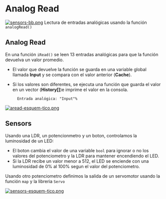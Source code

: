 # Analog Read
[![sensors-bb.png](https://i.postimg.cc/hPd9BdPJ/sensors-bb.png)](https://postimg.cc/7fqC1bzD)
Lectura de entradas analógicas usando la función ```analogRead()```

## Analog Read
En una función ```iRead()``` se leen 13 entradas analógicas para que la función devuelva un valor promedio.

- El valor que devuelve la función se guarda en una variable global llamada **Input** y se compara con el valor anterior (**Cache**). 
- Si los valores son diferentes, se ejecuta una función que guarda el valor en un vector (**History[]**)e imprime el valor en la consola.

        Entrada analógica: "Input"%


[![aread-esquem-tico.png](https://i.postimg.cc/t433b81h/aread-esquem-tico.png)](https://postimg.cc/K1YkrqDz)

## Sensors
Usando una LDR, un potencionmetro y un boton, controlamos la luminosidad de un LED:
- El boton cambia el valor de una variable ```bool``` para ignorar o no los valores del potenciometro y la LDR para mantener encendiendo el LED. 
- Si la LDR recibe un valor menor a 512, el LED se enciende con una luminosidad de 0% al 100% segun el valor del potenciometro.

Usando otro potenciometro definimos la salida de un servomotor usando la función ```map``` y la libreria ```Servo```

[![sensors-esquem-tico.png](https://i.postimg.cc/Z5Pp9zN4/sensors-esquem-tico.png)](https://postimg.cc/yDdk55nb)